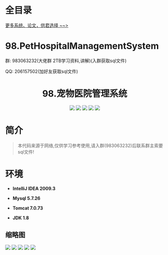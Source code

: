 # 全目录

[更多系统、论文，供君选择 ~~>](https://www.yuque.com/wisebit/blog)


# 98.PetHospitalManagementSystem

<p>群: 983063232(大佬群 2TB学习资料,讲解)(入群获取sql文件)</p>
<p>QQ: 206157502(加好友获取sql文件)</p>

<p><h1 align="center">98.宠物医院管理系统</h1></p>


<p align="center">
	<img src="https://img.shields.io/badge/jdk-1.8-orange.svg"/>
    <img src="https://img.shields.io/badge/spring-5.x-lightgrey.svg"/>
    <img src="https://img.shields.io/badge/springmvc-3.x-blue.svg"/>
    <img src="https://img.shields.io/badge/mybatis-3.x-yellow.svg"/>
    <img src="https://img.shields.io/badge/springboot-3.x-yellow.svg"/>
</p>

# 简介


> 本代码来源于网络,仅供学习参考使用,请入群(983063232)后联系群主索要sql文件!



# 环境

- <b>IntelliJ IDEA 2009.3</b>

- <b>Mysql 5.7.26</b>

- <b>Tomcat 7.0.73</b>

- <b>JDK 1.8</b>




## 缩略图

![](https://bitwise.oss-cn-heyuan.aliyuncs.com/2024/9/10/2cad1368-0f58-4415-bc29-b1ef31e18df7.png)
![](https://bitwise.oss-cn-heyuan.aliyuncs.com/2024/9/10/2edb7cff-837d-4f48-902e-7849e7336f02.png)
![](https://bitwise.oss-cn-heyuan.aliyuncs.com/2024/9/10/76a0eceb-0182-4a6a-b65f-289206099d90.png)
![](https://bitwise.oss-cn-heyuan.aliyuncs.com/2024/9/10/5e1b5dc1-bf7c-4968-9da4-097ac3538b63.png)
![](https://bitwise.oss-cn-heyuan.aliyuncs.com/2024/9/10/92d18122-a970-45c6-8c2a-8d0878c44b0a.png)



